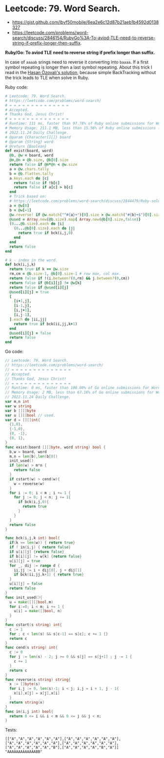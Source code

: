 # Leetcode: 79. Word Search.

- https://gist.github.com/lbvf50mobile/6ea2e6c12d87b21aeb1b4592d0138327
- https://leetcode.com/problems/word-search/discuss/2846154/RubyGo%3A-To-aviod-TLE-need-to-reverse-string-if-prefix-longer-then-suffix.

**Ruby/Go: To aviod TLE need to reverse string if prefix longer than suffix.**

In case of `aaaab` srings need to reverse it converting into `baaaa`.  If a first symbol repeating is longer then a last symbol repeating.
About this trick I read in the [Hasan Özovalı's solution](https://leetcode.com/problems/word-search/discuss/2844479/ruby-solution), because simple BackTracking without the trick leads to TLE when solve in Ruby.

Ruby code:
```Ruby
# Leetcode: 79. Word Search.
# https://leetcode.com/problems/word-search/
# = = = = = = = = = = = = = =
# Accepted.
# Thanks God, Jesus Christ!
# = = = = = = = = = = = = = =
# Runtime: 111 ms, faster than 97.78% of Ruby online submissions for Word Search.
# Memory Usage: 211.1 MB, less than 15.56% of Ruby online submissions for Word Search.
# 2022.11.24 Daily Challenge.
# @param {Character[][]} board
# @param {String} word
# @return {Boolean}
def exist(board, word)
  @b, @w = board, word
  @m,@n = @b.size, @b[0].size
  return false if @m*@n < @w.size
  a = @w.chars.tally
  b = @b.flatten.tally
  a.keys.each do |c|
    return false if !b[c]
    return false if a[c] > b[c]
  end
  # Trick based on:
  # https://leetcode.com/problems/word-search/discuss/2844479/Ruby-solution
  a = @w[0]
  b = @w[-1]
  @w.reverse! if @w.match("^#{a}+")[0].size > @w.match("#{b}+$")[0].size
  @used = Array.new(@b.size).map{ Array.new(@b[0].size,false)}
  (0...@b.size).each do |i|
    (0...@b[0].size).each do |j|
      return true if bck(i,j,0)
    end
  end
  return false
end

# k - index in the word.
def bck(i,j,k)
  return true if k == @w.size
  rm,cm = @b.size-1, @b[0].size-1 # row max, col max.
  return false if !(i.between?(0,rm) && j.between?(0,cm))
  return false if @b[i][j] != @w[k]
  return false if @used[i][j]
  @used[i][j] = true
  [
    [i+1,j],
    [i-1,j],
    [i,j+1],
    [i,j-1],
  ].each do |ii,jj|
    return true if bck(ii,jj,k+1)
  end
  @used[i][j] = false
  return false
end

```

Go code:
```Go
// Leetcode: 79. Word Search.
// https://leetcode.com/problems/word-search/
// = = = = = = = = = = = = = =
// Accepted.
// Thanks God, Jesus Christ!
// = = = = = = = = = = = = = =
// Runtime: 0 ms, faster than 100.00% of Go online submissions for Word Search.
// Memory Usage: 2 MB, less than 67.16% of Go online submissions for Word Search.
// 2022.11.24 Daily Challenge.
var m,n int
var w string
var b [][]byte
var u [][]bool // used.
var d = [][]int{
  {1,0},
  {-1,0},
  {0, -1},
  {0, 1},
}
func exist(board [][]byte, word string) bool {
  b,w = board, word
  m,n = len(b),len(b[0])
  init_used()
  if len(w) > m*n {
    return false
  }
  if cstart(w) > cend(w){
    w = reverse(w)
  }
  for i := 0; i < m ; i += 1 {
    for j := 0; j < n; j += 1{
      if bck(i,j,0){
        return true
      }
    }
  }
  return false
}

func bck(i,j,k int) bool{
  if(k == len(w)) { return true}
  if ! in(i,j) { return false}
  if u[i][j] {return false}
  if b[i][j] != w[k] {return false}
  u[i][j] = true
  for _, dij := range d {
    ii,jj := i + dij[0], j + dij[1]
    if bck(ii,jj,k+1) { return true} 
  }
  u[i][j] = false
  return false
}
func init_used(){
  u = make([][]bool,m)
  for i:=0; i < m; i += 1 {
    u[i] = make([]bool, n)
  }
}
func cstart(s string) int{
  c := 1
  for ; c < len(s) && s[c-1] == s[c]; c += 1 {}
  return c
}
func cend(s string) int{
  c := 0
  for j := len(s) - 2; j >= 0 && s[j] == s[j+1] ; j -= 1 {
    c += 1
  }
  return c
}
func reverse(s string) string{
  x := []byte(s)
  for i,j := 0, len(s)-1; i < j; i,j = i + 1, j - 1{
    x[i],x[j] = x[j],x[i]
  }
  return string(x)
}
func in(i,j int) bool{
  return 0 <= i && i < m && 0 <= j && j < n;
}
```

Tests:
```
[["A","A","A","A","A","A"],["A","A","A","A","A","A"],["A","A","A","A","A","A"],["A","A","A","A","A","A"],["A","A","A","A","A","B"],["A","A","A","A","B","A"]]
"AAAAAAAAAAAAABB"
```

